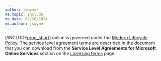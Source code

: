 ```yaml
---
author: jswymer
ms.topic: include
ms.date: 02/26/2024
ms.author: jswymer
---
```

[!INCLUDE[prod_short](prod_short.md)] online is governed under the [Modern Lifecycle Policy](https://support.microsoft.com/help/30881/modern-lifecycle-policy). The service level agreement terms are described in the document that you can download from the **Service Level Agreements for Microsoft Online Services** section on the [Licensing terms](https://www.microsoft.com/licensing/product-licensing/products) page.
